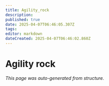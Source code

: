 ```yaml
---
title: Agility_rock
description: 
published: true
date: 2025-04-07T06:46:05.307Z
tags: 
editor: markdown
dateCreated: 2025-04-07T06:46:02.860Z
---
```


# Agility rock

*This page was auto-generated from structure.*